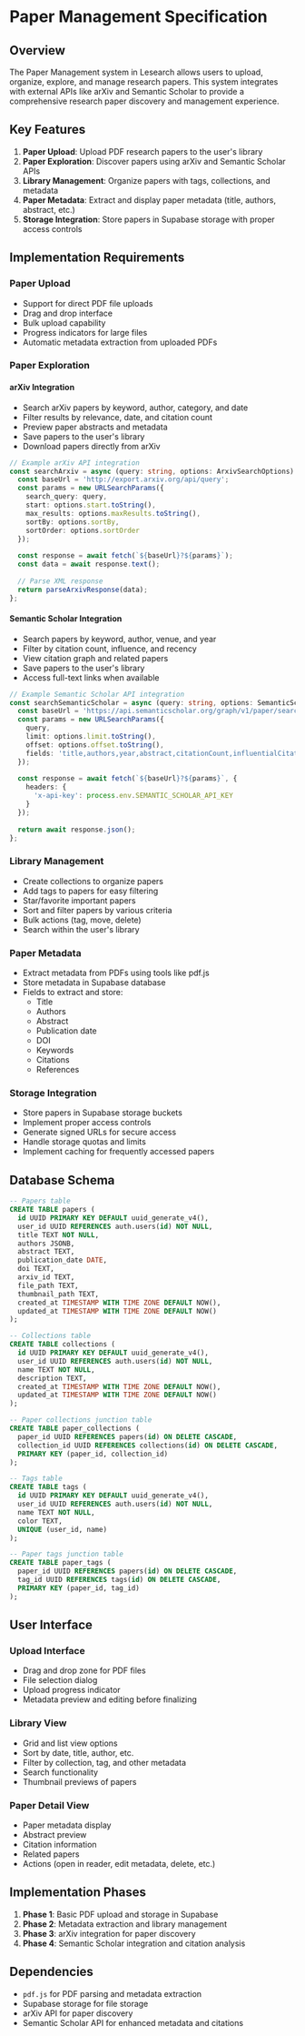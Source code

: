 # Paper Management Specification

## Overview

The Paper Management system in Lesearch allows users to upload, organize, explore, and manage research papers. This system integrates with external APIs like arXiv and Semantic Scholar to provide a comprehensive research paper discovery and management experience.

## Key Features

1. **Paper Upload**: Upload PDF research papers to the user's library
2. **Paper Exploration**: Discover papers using arXiv and Semantic Scholar APIs
3. **Library Management**: Organize papers with tags, collections, and metadata
4. **Paper Metadata**: Extract and display paper metadata (title, authors, abstract, etc.)
5. **Storage Integration**: Store papers in Supabase storage with proper access controls

## Implementation Requirements

### Paper Upload

- Support for direct PDF file uploads
- Drag and drop interface
- Bulk upload capability
- Progress indicators for large files
- Automatic metadata extraction from uploaded PDFs

### Paper Exploration

#### arXiv Integration

- Search arXiv papers by keyword, author, category, and date
- Filter results by relevance, date, and citation count
- Preview paper abstracts and metadata
- Save papers to the user's library
- Download papers directly from arXiv

```typescript
// Example arXiv API integration
const searchArxiv = async (query: string, options: ArxivSearchOptions) => {
  const baseUrl = 'http://export.arxiv.org/api/query';
  const params = new URLSearchParams({
    search_query: query,
    start: options.start.toString(),
    max_results: options.maxResults.toString(),
    sortBy: options.sortBy,
    sortOrder: options.sortOrder
  });
  
  const response = await fetch(`${baseUrl}?${params}`);
  const data = await response.text();
  
  // Parse XML response
  return parseArxivResponse(data);
};
```

#### Semantic Scholar Integration

- Search papers by keyword, author, venue, and year
- Filter by citation count, influence, and recency
- View citation graph and related papers
- Save papers to the user's library
- Access full-text links when available

```typescript
// Example Semantic Scholar API integration
const searchSemanticScholar = async (query: string, options: SemanticScholarOptions) => {
  const baseUrl = 'https://api.semanticscholar.org/graph/v1/paper/search';
  const params = new URLSearchParams({
    query,
    limit: options.limit.toString(),
    offset: options.offset.toString(),
    fields: 'title,authors,year,abstract,citationCount,influentialCitationCount,url,venue'
  });
  
  const response = await fetch(`${baseUrl}?${params}`, {
    headers: {
      'x-api-key': process.env.SEMANTIC_SCHOLAR_API_KEY
    }
  });
  
  return await response.json();
};
```

### Library Management

- Create collections to organize papers
- Add tags to papers for easy filtering
- Star/favorite important papers
- Sort and filter papers by various criteria
- Bulk actions (tag, move, delete)
- Search within the user's library

### Paper Metadata

- Extract metadata from PDFs using tools like pdf.js
- Store metadata in Supabase database
- Fields to extract and store:
  - Title
  - Authors
  - Abstract
  - Publication date
  - DOI
  - Keywords
  - Citations
  - References

### Storage Integration

- Store papers in Supabase storage buckets
- Implement proper access controls
- Generate signed URLs for secure access
- Handle storage quotas and limits
- Implement caching for frequently accessed papers

## Database Schema

```sql
-- Papers table
CREATE TABLE papers (
  id UUID PRIMARY KEY DEFAULT uuid_generate_v4(),
  user_id UUID REFERENCES auth.users(id) NOT NULL,
  title TEXT NOT NULL,
  authors JSONB,
  abstract TEXT,
  publication_date DATE,
  doi TEXT,
  arxiv_id TEXT,
  file_path TEXT,
  thumbnail_path TEXT,
  created_at TIMESTAMP WITH TIME ZONE DEFAULT NOW(),
  updated_at TIMESTAMP WITH TIME ZONE DEFAULT NOW()
);

-- Collections table
CREATE TABLE collections (
  id UUID PRIMARY KEY DEFAULT uuid_generate_v4(),
  user_id UUID REFERENCES auth.users(id) NOT NULL,
  name TEXT NOT NULL,
  description TEXT,
  created_at TIMESTAMP WITH TIME ZONE DEFAULT NOW(),
  updated_at TIMESTAMP WITH TIME ZONE DEFAULT NOW()
);

-- Paper collections junction table
CREATE TABLE paper_collections (
  paper_id UUID REFERENCES papers(id) ON DELETE CASCADE,
  collection_id UUID REFERENCES collections(id) ON DELETE CASCADE,
  PRIMARY KEY (paper_id, collection_id)
);

-- Tags table
CREATE TABLE tags (
  id UUID PRIMARY KEY DEFAULT uuid_generate_v4(),
  user_id UUID REFERENCES auth.users(id) NOT NULL,
  name TEXT NOT NULL,
  color TEXT,
  UNIQUE (user_id, name)
);

-- Paper tags junction table
CREATE TABLE paper_tags (
  paper_id UUID REFERENCES papers(id) ON DELETE CASCADE,
  tag_id UUID REFERENCES tags(id) ON DELETE CASCADE,
  PRIMARY KEY (paper_id, tag_id)
);
```

## User Interface

### Upload Interface

- Drag and drop zone for PDF files
- File selection dialog
- Upload progress indicator
- Metadata preview and editing before finalizing

### Library View

- Grid and list view options
- Sort by date, title, author, etc.
- Filter by collection, tag, and other metadata
- Search functionality
- Thumbnail previews of papers

### Paper Detail View

- Paper metadata display
- Abstract preview
- Citation information
- Related papers
- Actions (open in reader, edit metadata, delete, etc.)

## Implementation Phases

1. **Phase 1**: Basic PDF upload and storage in Supabase
2. **Phase 2**: Metadata extraction and library management
3. **Phase 3**: arXiv integration for paper discovery
4. **Phase 4**: Semantic Scholar integration and citation analysis

## Dependencies

- `pdf.js` for PDF parsing and metadata extraction
- Supabase storage for file storage
- arXiv API for paper discovery
- Semantic Scholar API for enhanced metadata and citations
